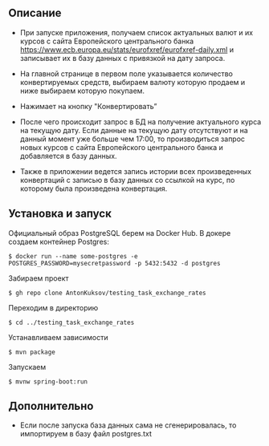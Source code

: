## Описание
* При запуске приложения, получаем список актуальных валют и их курсов с сайта Европейского центрального банка https://www.ecb.europa.eu/stats/eurofxref/eurofxref-daily.xml и записывает их в базу данных с привязкой на дату запроса.

* На главной странице в первом поле указывается количество конвертируемых средств, выбираем валюту которую продаем и ниже выбираем которую покупаем.
* Нажимает на кнопку "Конвертировать”
* После чего происходит запрос в БД на получение актуального курса на текущую дату. Если данные на текущую дату отсутствуют и на данный момент уже больше чем 17:00, то производиться запрос новых курсов с сайта Европейского центрального банка и добавляется в базу данных. 
* Также в приложении ведется запись истории всех произведенных конвертаций с записью в базу данных со ссылкой на курс, по которому была произведена конвертация.

## Установка и запуск

Официальный образ PostgreSQL берем на Docker Hub. В докере создаем контейнер Postgres:
```
$ docker run --name some-postgres -e POSTGRES_PASSWORD=mysecretpassword -p 5432:5432 -d postgres
```
Забираем проект
```
$ gh repo clone AntonKuksov/testing_task_exchange_rates
```
Переходим в директорию
```
$ cd ../testing_task_exchange_rates
```
Устанавливаем зависимости
```
$ mvn package
```
Запускаем
```
$ mvnw spring-boot:run
```
## Дополнительно
* Если после запуска база данных сама не сгенерировалась, то импортируем в базу файл postgres.txt
